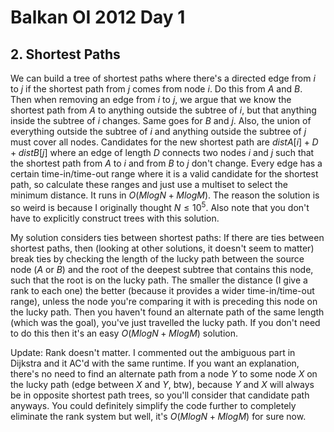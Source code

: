 # Balkan OI 2012 Day 1

## 2. Shortest Paths
We can build a tree of shortest paths where there's a directed edge from $i$ to $j$ if the shortest path from $j$ comes from node $i$. Do this from $A$ and $B$. Then when removing an edge from $i$ to $j$, we argue that we know the shortest path from $A$ to anything outside the subtree of $i$, but that anything inside the subtree of $i$ changes. Same goes for $B$ and $j$. Also, the union of everything outside the subtree of $i$ and anything outside the subtree of $j$ must cover all nodes. Candidates for the new shortest path are $distA[i]+D+distB[j]$ where an edge of length $D$ connects two nodes $i$ and $j$ such that the shortest path from $A$ to $i$ and from $B$ to $j$ don't change. Every edge has a certain time-in/time-out range where it is a valid candidate for the shortest path, so calculate these ranges and just use a multiset to select the minimum distance. It runs in $O(MlogN+MlogM)$. The reason the solution is so weird is because I originally thought $N\le{10^5}$. Also note that you don't have to explicitly construct trees with this solution.

My solution considers ties between shortest paths:
If there are ties between shortest paths, then (looking at other solutions, it doesn't seem to matter) break ties by checking the length of the lucky path between the source node ($A$ or $B$) and the root of the deepest subtree that contains this node, such that the root is on the lucky path. The smaller the distance (I give a rank to each one) the better (because it provides a wider time-in/time-out range), unless the node you're comparing it with is preceding this node on the lucky path. Then you haven't found an alternate path of the same length (which was the goal), you've just travelled the lucky path. If you don't need to do this then it's an easy $O(MlogN+MlogM)$ solution.

Update: Rank doesn't matter. I commented out the ambiguous part in Dijkstra and it AC'd with the same runtime. If you want an explanation, there's no need to find an alternate path from a node $Y$ to some node $X$ on the lucky path (edge between $X$ and $Y$, btw), because $Y$ and $X$ will always be in opposite shortest path trees, so you'll consider that candidate path anyways. You could definitely simplify the code further to completely eliminate the rank system but well, it's $O(MlogN+MlogM)$ for sure now.